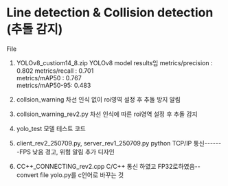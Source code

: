 # Line detection & Collision detection (추돌 감지)

File 
1. YOLOv8_custiom14_8.zip
    YOLOv8 model results임
     metrics/precision : 0.802
     metrics/recall : 0.701  
     metrics/mAP50  : 0.767  
     metrics/mAP50-95: 0.483

2. collsion_warning
   차선 인식 없이 roi영역 설정 후 추돌 방지 알림

3. collsion_warning_rev2.py
   차선 인식에 따른 roi영역 설정 후 추돌 감지 

4. yolo_test
  모델 테스트 코드

5. client_rev2_250709.py, server_rev1_250709.py
   python TCP/IP 통신-------FPS 낮음
   경고, 위험 알림 추가 디자인
7. CC++_CONNECTING_rev2.cpp
   C/C++ 통신 하였고 
   FP32로하였음-- convert file yolo.py를 c언어로 바꾸는 것 
